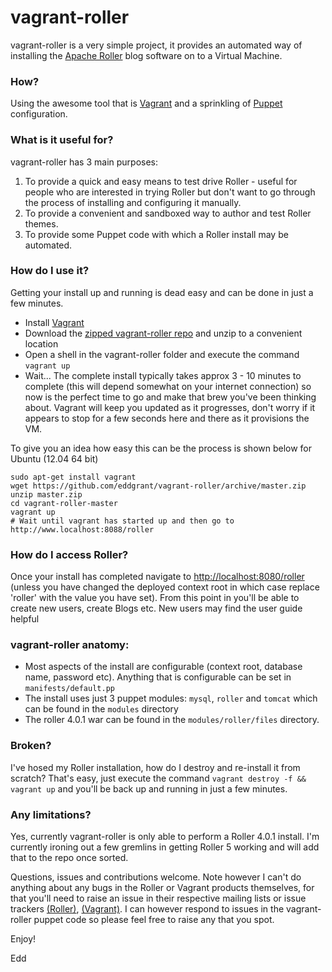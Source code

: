vagrant-roller
==============

vagrant-roller is a very simple project, it provides an automated way of installing the [Apache Roller](http://roller.apache.org/) blog software on to a Virtual Machine.

### How?
Using the awesome tool that is [Vagrant](http://www.vagrantup.com/) and a sprinkling of [Puppet](https://puppetlabs.com/) configuration.

### What is it useful for?

vagrant-roller has 3 main purposes:

1. To provide a quick and easy means to test drive Roller - useful for people who are interested in trying Roller but don't want to go through the process of installing and configuring it manually.
2. To provide a convenient and sandboxed way to author and test Roller themes. 
3. To provide some Puppet code with which a Roller install may be automated.

### How do I use it?

Getting your install up and running is dead easy and can be done in just a few minutes.

* Install [Vagrant](http://www.vagrantup.com/)
* Download the [zipped vagrant-roller repo](https://github.com/eddgrant/vagrant-roller/archive/master.zip) and unzip to a convenient location
* Open a shell in the vagrant-roller folder and execute the command `vagrant up`
* Wait... The complete install typically takes approx 3 - 10 minutes to complete (this will depend somewhat on your internet connection) so now is the perfect time to go and make that brew you've been thinking about. Vagrant will keep you updated as it progresses, don't worry if it appears to stop for a few seconds here and there as it provisions the VM. 

To give you an idea how easy this can be the process is shown below for Ubuntu (12.04 64 bit)

    sudo apt-get install vagrant
    wget https://github.com/eddgrant/vagrant-roller/archive/master.zip
    unzip master.zip
    cd vagrant-roller-master
    vagrant up
    # Wait until vagrant has started up and then go to http://www.localhost:8088/roller



### How do I access Roller?

Once your install has completed navigate to [http://localhost:8080/roller]() (unless you have changed the deployed context root in which case replace 'roller' with the value you have set). From this point in you'll be able to create new users, create Blogs etc. New users may find the user guide helpful

### vagrant-roller anatomy:
* Most aspects of the install are configurable (context root, database name, password etc). Anything that is configurable can be set in `manifests/default.pp`
* The install uses just 3 puppet modules: `mysql`, `roller` and `tomcat` which can be found in the `modules` directory
* The roller 4.0.1 war can be found in the `modules/roller/files` directory.

### Broken?
I've hosed my Roller installation, how do I destroy and re-install it from scratch?
That's easy, just execute the command `vagrant destroy -f && vagrant up` and you'll be back up and running in just a few minutes.

### Any limitations?

Yes, currently vagrant-roller is only able to perform a Roller 4.0.1 install. I'm currently ironing out a few gremlins in getting Roller 5 working and will add that to the repo once sorted.

Questions, issues and contributions welcome. Note however I can't do anything about any bugs in the Roller or Vagrant products themselves, for that you'll need to raise an issue in their respective mailing lists or issue trackers [(Roller)](https://issues.apache.org/jira/browse/ROL), [(Vagrant)](https://github.com/mitchellh/vagrant/issues). I can however respond to issues in the vagrant-roller puppet code so please feel free to raise any that you spot.

Enjoy!

Edd



